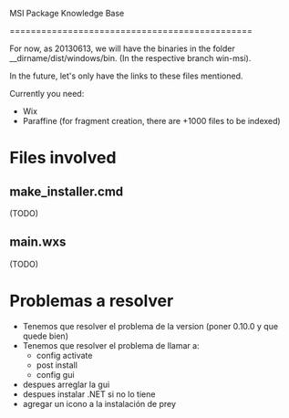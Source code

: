 MSI Package Knowledge Base

==============================================

For now, as 20130613, we will have the binaries in the folder __dirname/dist/windows/bin. (In the respective branch win-msi).

In the future, let's only have the links to these files mentioned.

Currently you need:

* Wix
* Paraffine (for fragment creation, there are +1000 files to be indexed)

# Files involved

## make_installer.cmd

(TODO)

## main.wxs

(TODO)

# Problemas a resolver


- Tenemos que resolver el problema de la version (poner 0.10.0 y que quede bien)
- Tenemos que resolver el problema de llamar a:
	 - config activate
	 - post install
	 - config gui
- despues arreglar la gui
- despues instalar .NET si no lo tiene
- agregar un icono a la instalación de prey